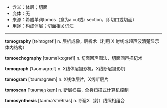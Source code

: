 - <span class="definition">含义：体层；切面</span>
- <span class="definition">变体：无</span>
- <span class="definition">来源：希腊单词tomos（意为a cut或a section，即切口或切面）</span>
- <span class="definition">用途：构成体层；切面相关词汇</span>

---

<span class="vocabulary">**tomography**</span> [təˈmɒɡrəfi] n. 层析成像，层析术（利用 X 射线或超声波清楚显示体内结构）

<span class="vocabulary">**tomoechography**</span> [təʊməˈkɔːgrəfi] n. 切面回声图法，切面回声描记术

<span class="vocabulary">**tomograph**</span> [ˈtəʊməgrɑːf] n. X线体层摄影机，X线断层摄影机

<span class="vocabulary">**tomogram**</span> [ˈtəʊməgræm] n. X线体层片，X线断层片

<span class="vocabulary">**tomoscan**</span> ['təʊməˌskæn] n. 断层扫描，全身扫描式计算机控制

<span class="vocabulary">**tomosynthesis**</span> [təʊmə'sɪnθɪsɪs] n. 断层X（射）线照相组合
